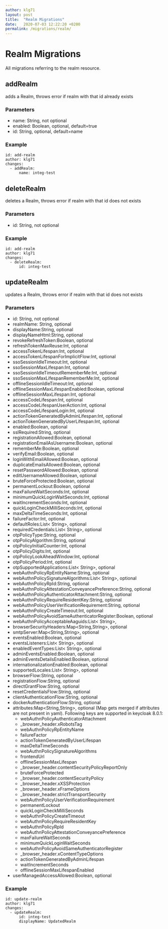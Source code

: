 ```yaml
---
author: klg71
layout: post
title:  "Realm Migrations"
date:   2020-07-03 12:22:20 +0200
permalink: /migrations/realm/
---
```

# Realm Migrations
All migrations referring to the realm resource.
## addRealm
adds a Realm, throws error if realm with that id already exists

### Parameters
- name: String, not optional
- enabled: Boolean, optional, default=true
- id: String, optional, default=name

### Example
    id: add-realm
    author: klg71
    changes:
      - addRealm:
          name: integ-test
          
## deleteRealm
deletes a Realm, throws error if realm with that id does not exists

### Parameters
- id: String, not optional

### Example
    id: add-realm
    author: klg71
    changes:
      - deleteRealm:
          id: integ-test
          
## updateRealm
updates a Realm, throws error if realm with that id does not exists

### Parameters
- id: String, not optional
- realmName: String, optional
- displayName:String, optional
- displayNameHtml:String, optional
- revokeRefreshToken:Boolean, optional
- refreshTokenMaxReuse:Int, optional
- accessTokenLifespan:Int, optional
- accessTokenLifespanForImplicitFlow:Int, optional
- ssoSessionIdleTimeout:Int, optional
- ssoSessionMaxLifespan:Int, optional
- ssoSessionIdleTimeoutRememberMe:Int, optional
- ssoSessionMaxLifespanRememberMe:Int, optional
- offlineSessionIdleTimeout:Int, optional
- offlineSessionMaxLifespanEnabled:Boolean, optional
- offlineSessionMaxLifespan:Int, optional
- accessCodeLifespan:Int, optional
- accessCodeLifespanUserAction:Int, optional
- accessCodeLifespanLogin:Int, optional
- actionTokenGeneratedByAdminLifespan:Int, optional
- actionTokenGeneratedByUserLifespan:Int, optional
- enabled:Boolean, optional
- sslRequired:String, optional
- registrationAllowed:Boolean, optional
- registrationEmailAsUsername:Boolean, optional
- rememberMe:Boolean, optional
- verifyEmail:Boolean, optional
- loginWithEmailAllowed:Boolean, optional
- duplicateEmailsAllowed:Boolean, optional
- resetPasswordAllowed:Boolean, optional
- editUsernameAllowed:Boolean, optional
- bruteForceProtected:Boolean, optional
- permanentLockout:Boolean, optional
- maxFailureWaitSeconds:Int, optional
- minimumQuickLoginWaitSeconds:Int, optional
- waitIncrementSeconds:Int, optional
- quickLoginCheckMilliSeconds:Int, optional
- maxDeltaTimeSeconds:Int, optional
- failureFactor:Int, optional
- defaultRoles:List< String>, optional
- requiredCredentials:List< String>, optional
- otpPolicyType:String, optional
- otpPolicyAlgorithm:String, optional
- otpPolicyInitialCounter:Int, optional
- otpPolicyDigits:Int, optional
- otpPolicyLookAheadWindow:Int, optional
- otpPolicyPeriod:Int, optional
- otpSupportedApplications:List< String>, optional
- webAuthnPolicyRpEntityName:String, optional
- webAuthnPolicySignatureAlgorithms:List< String>, optional
- webAuthnPolicyRpId:String, optional
- webAuthnPolicyAttestationConveyancePreference:String, optional
- webAuthnPolicyAuthenticatorAttachment:String, optional
- webAuthnPolicyRequireResidentKey:String, optional
- webAuthnPolicyUserVerificationRequirement:String, optional
- webAuthnPolicyCreateTimeout:Int, optional
- webAuthnPolicyAvoidSameAuthenticatorRegister:Boolean, optional
- webAuthnPolicyAcceptableAaguids:List< String>,
- browserSecurityHeaders:Map<String,String>, optional
- smtpServer:Map<String,String>, optional
- eventsEnabled:Boolean, optional
- eventsListeners:List< String>, optional
- enabledEventTypes:List< String>, optional
- adminEventsEnabled:Boolean, optional
- adminEventsDetailsEnabled:Boolean, optional
- internationalizationEnabled:Boolean, optional
- supportedLocales:List< String>, optional
- browserFlow:String, optional
- registrationFlow:String, optional
- directGrantFlow:String, optional
- resetCredentialsFlow:String, optional
- clientAuthenticationFlow:String, optional
- dockerAuthenticationFlow:String, optional
- attributes:Map<String,String>, optional (Map gets merged if attributes are not present in yaml). Following keys are supported in keycloak 8.0.1:
    - webAuthnPolicyAuthenticatorAttachment
    - _browser_header.xRobotsTag
    - webAuthnPolicyRpEntityName
    - failureFactor
    - actionTokenGeneratedByUserLifespan
    - maxDeltaTimeSeconds
    - webAuthnPolicySignatureAlgorithms
    - frontendUrl
    - offlineSessionMaxLifespan
    - _browser_header.contentSecurityPolicyReportOnly
    - bruteForceProtected
    - _browser_header.contentSecurityPolicy
    - _browser_header.xXSSProtection
    - _browser_header.xFrameOptions
    - _browser_header.strictTransportSecurity
    - webAuthnPolicyUserVerificationRequirement
    - permanentLockout
    - quickLoginCheckMilliSeconds
    - webAuthnPolicyCreateTimeout
    - webAuthnPolicyRequireResidentKey
    - webAuthnPolicyRpId
    - webAuthnPolicyAttestationConveyancePreference
    - maxFailureWaitSeconds
    - minimumQuickLoginWaitSeconds
    - webAuthnPolicyAvoidSameAuthenticatorRegister
    - _browser_header.xContentTypeOptions
    - actionTokenGeneratedByAdminLifespan
    - waitIncrementSeconds
    - offlineSessionMaxLifespanEnabled
- userManagedAccessAllowed:Boolean, optional

### Example
    id: update-realm
    author: klg71
    changes:
      - updateRealm:
          id: integ-test
          displayName: UpdatedRealm
